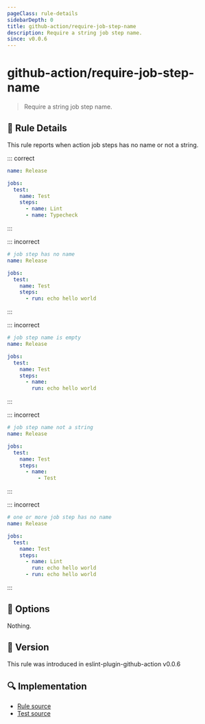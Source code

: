 ```yaml
---
pageClass: rule-details
sidebarDepth: 0
title: github-action/require-job-step-name
description: Require a string job step name.
since: v0.0.6
---
```


# github-action/require-job-step-name

> Require a string job step name.

## :book: Rule Details

This rule reports when action job steps has no name or not a string.

::: correct

```yaml
name: Release

jobs:
  test:
    name: Test
    steps:
      - name: Lint
      - name: Typecheck
```

:::

::: incorrect

```yaml
# job step has no name
name: Release

jobs:
  test:
    name: Test
    steps:
      - run: echo hello world
```

:::

::: incorrect

```yaml
# job step name is empty
name: Release

jobs:
  test:
    name: Test
    steps:
      - name:
        run: echo hello world
```

:::

::: incorrect

```yaml
# job step name not a string
name: Release

jobs:
  test:
    name: Test
    steps:
      - name:
          - Test
```

:::

::: incorrect

```yaml
# one or more job step has no name
name: Release

jobs:
  test:
    name: Test
    steps:
      - name: Lint
        run: echo hello world
      - run: echo hello world
```

:::

## :wrench: Options

Nothing.

## :rocket: Version

This rule was introduced in eslint-plugin-github-action v0.0.6

## :mag: Implementation

- [Rule source](https://github.com/ntnyq/eslint-plugin-github-action/blob/main/src/rules/require-job-step-name.ts)
- [Test source](https://github.com/ntnyq/eslint-plugin-github-action/blob/main/tests/rules/require-job-step-name.test.ts)

